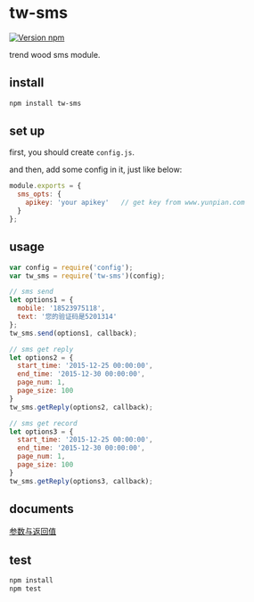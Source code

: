 # tw-sms
 [![Version npm](https://img.shields.io/npm/v/tw-sms.svg)](https://www.npmjs.com/package/tw-sms)

  trend wood sms module.

## install

```bash
npm install tw-sms
```

## set up
  first, you should create `config.js`.

  and then, add some config in it, just like below:

```js
module.exports = {
  sms_opts: {
    apikey: 'your apikey'   // get key from www.yunpian.com
  }
};
```

## usage

```js
var config = require('config');
var tw_sms = require('tw-sms')(config);

// sms send
let options1 = {
  mobile: '18523975118',
  text: '您的验证码是5201314'
};
tw_sms.send(options1, callback);

// sms get reply
let options2 = {
  start_time: '2015-12-25 00:00:00',
  end_time: '2015-12-30 00:00:00',
  page_num: 1,
  page_size: 100
}
tw_sms.getReply(options2, callback);

// sms get record
let options3 = {
  start_time: '2015-12-25 00:00:00',
  end_time: '2015-12-30 00:00:00',
  page_num: 1,
  page_size: 100
}
tw_sms.getReply(options3, callback);
```

## documents

  [参数与返回值](https://www.yunpian.com/api/sms.html)

## test

```sh
npm install
npm test
```
